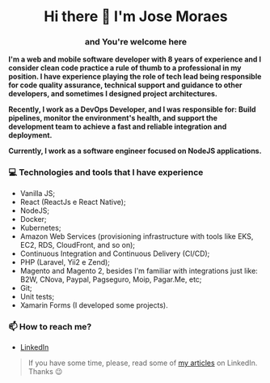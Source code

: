 <h1 align="center">Hi there 👋 I'm Jose Moraes</h1>
<h3 align="center">and You're welcome here</h3>

<p><strong>I'm a web and mobile software developer with 8 years of experience and I consider clean code practice a rule of thumb to a professional in my position. I
have experience playing the role of tech lead being responsible for code quality assurance, technical support and guidance to other developers, and sometimes I designed project architectures.</strong></p>
<p><strong>Recently, I work as a DevOps Developer, and I was responsible for: Build pipelines, monitor the environment's health, and support the development team to achieve a fast and reliable integration and deployment.</strong></p>
<p><strong>Currently, I work as a software engineer focused on NodeJS applications.</strong></p>


<h3 align="left">💻 Technologies and tools that I have experience</h3>

- Vanilla JS;
- React (ReactJs e React Native);
- NodeJS;
- Docker;
- Kubernetes;
- Amazon Web Services (provisioning infrastructure with tools like EKS, EC2,
RDS, CloudFront, and so on);
- Continuous Integration and Continuous Delivery (CI/CD);
- PHP (Laravel, Yii2 e Zend);
- Magento and Magento 2, besides I'm familiar with integrations just like: B2W,
CNova, Paypal, Pagseguro, Moip, Pagar.Me, etc;
- Git;
- Unit tests;
- Xamarin Forms (I developed some projects).

<h3 align="left">📫 How to reach me?</h3>

- [LinkedIn](https://www.linkedin.com/in/josecarlosfilho/?locale=en_US)

> If you have some time, please, read some of [my articles](https://www.linkedin.com/in/josecarlosfilho/detail/recent-activity/posts/) on LinkedIn. Thanks 😉
